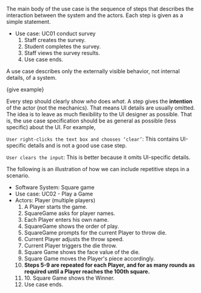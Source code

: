 <link rel="stylesheet" href="{{baseUrl}}/css/useCases.css">

The main body of the use case is the sequence of steps that describes the interaction between the system and the actors. Each step is given as a simple statement.

<tip-box>
  <div>
    <ul>
      <li>Use case: <popover effect="fade" placement="right" content="Each use case can be given a unique identification for easier cross reference."> UC01 </popover> conduct survey
        <ol>
          <li>Staff creates the survey.</li>
          <li>Student completes the survey.</li>
          <li>Staff views the survey results.</li>
          <li class="custom-bullet-point">Use case ends.</li>
        </ol>
      </li>
    </ul>
  </div>
</tip-box>

A use case describes only the externally visible behavior, not internal details, of a system.

{give example}

Every step should clearly show _who_ does _what_. A step gives the **intention** of the actor (not the mechanics). That means UI details are usually omitted. The idea is to leave as much flexibility to the UI designer as possible. That is, the use case specification should be as general as possible (less specific) about the UI. For example,

<tip-box>

`User right-clicks the text box and chooses ‘clear’`: This contains UI-specific details and is not a good use case step.

`User clears the input`: This is better because it omits UI-specific details.

</tip-box>

The following is an illustration of how we can include repetitive steps in a scenario.

<tip-box>
  <div>
    <ul>
      <li>Software System: Square game</li>
      <li>Use case:  UC02 - Play a Game</li>
      <li>Actors: Player (multiple players)
        <ol>
          <li>A Player starts the game.</li>
          <li>SquareGame asks for player names.</li>
          <li>Each Player enters his own name.</li>
          <li>SquareGame shows the order of play.</li>
          <li>SquareGame prompts for the current Player to throw die.</li>
          <li>Current Player adjusts the throw speed.</li>
          <li>Current Player triggers the die throw.</li>
          <li>Square Game shows the face value of the die.</li>
          <li>Square Game moves the Player's piece accordingly.</li>
          <li class="custom-bullet-point"><b>Steps 5-9 are repeated for each Player, and for as many rounds as required until a Player reaches the 100th square.</b></li>
          <li class="custom-bullet-point">10. Square Game shows the Winner.</li>
          <li class="custom-bullet-point">Use case ends.</li>
        </ol>
      </li>
    </ul>
  </div>
</tip-box>
